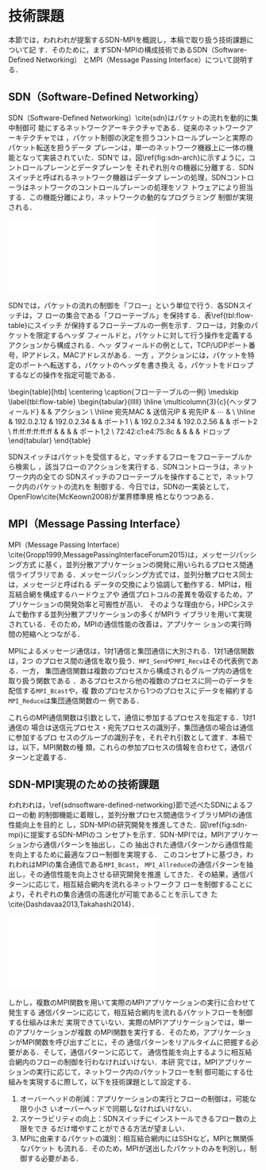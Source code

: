 # 技術課題

本節では，われわれが提案するSDN-MPIを概説し，本稿で取り扱う技術課題について記
す．そのために，まずSDN-MPIの構成技術であるSDN（Software-Defined Networking）
とMPI（Message Passing Interface）について説明する．

## SDN（Software-Defined Networking）

<!-- SDNの説明 -->
SDN（Software-Defined Networking）\cite{sdn}はパケットの流れを動的に集中制御可
能にするネットワークアーキテクチャである．従来のネットワークアーキテクチャでは
，パケット制御の決定を担うコントロールプレーンと実際のパケット転送を担うデータ
プレーンは，単一のネットワーク機器上に一体の機能となって実装されていた．SDNで
は，図\ref{fig:sdn-arch}に示すように，コントロールプレーンとデータプレーンを
それぞれ別々の機器に分離する．SDNスイッチと呼ばれるネットワーク機器はデータプ
レーンの処理，SDNコントローラはネットワークのコントロールプレーンの処理をソフ
トウェアにより担当する．この機能分離により，ネットワークの動的なプログラミング
制御が実現される．

![SDNのアーキテクチャ\label{fig:sdn-arch}](sdn-arch.pdf)

SDNでは，パケットの流れの制御を「フロー」という単位で行う．各SDNスイッチは，フ
ローの集合である「フローテーブル」を保持する．表\ref{tbl:flow-table}にスイッチ
が保持するフローテーブルの一例を示す．フローは，対象のパケットを限定するヘッダ
フィールドと，パケットに対して行う操作を定義するアクションから構成される．ヘッ
ダフィールドの例として，TCP/UDPポート番号，IPアドレス，MACアドレスがある．一方
，アクションには，パケットを特定のポートへ転送する，パケットのヘッダを書き換え
る，パケットをドロップするなどの操作を指定可能である．

\begin{table}[htb]
    \centering
    \caption{フローテーブルの一例}
    \medskip
    \label{tbl:flow-table}
    \begin{tabular}{lllll}
        \hline
        \multicolumn{3}{c}{ヘッダフィールド}        &          & アクション \\ \hline
        宛先MAC           & 送信元IP   & 宛先IP     & $\cdots$ &            \\ \hline
                          & 192.0.2.12 & 192.0.2.34 &          & ポート1    \\
                          & 192.0.2.34 & 192.0.2.56 &          & ポート2    \\
        ff:ff:ff:ff:ff:ff &            &            &          & ポート1,2  \\
        72:42:c1:e4:75:8c &            &            &          & ドロップ
    \end{tabular}
\end{table}

SDNスイッチはパケットを受信すると，マッチするフローをフローテーブルから検索し
，該当フローのアクションを実行する．SDNコントローラは，ネットワーク内の全ての
SDNスイッチのフローテーブルを操作することで，ネットワーク内のパケットの流れを
制御する．今日では，SDNの一実装として，OpenFlow\cite{McKeown2008}が業界標準規
格となりつつある．

## MPI（Message Passing Interface）

MPI（Message Passing Interface）
\cite{Gropp1999,MessagePassingInterfaceForum2015}は，メッセージパッシング方式
に基く，並列分散アプリケーションの開発に用いられるプロセス間通信ライブラリであ
る．メッセージパッシング方式では，並列分散プロセス同士は，メッセージと呼ばれる
データの交換により協調して動作する．MPIは，相互結合網を構成するハードウェアや
通信プロトコルの差異を吸収するため，アプリケーションの開発効率と可搬性が高い．
そのような理由から，HPCシステムで動作する並列分散アプリケーションの多くがMPIラ
イブラリを用いて実現されている．そのため，MPIの通信性能の改善は，アプリケー
ションの実行時間の短縮へとつながる．

MPIによるメッセージ通信は，1対1通信と集団通信に大別される．1対1通信関数は，2つ
のプロセス間の通信を取り扱う．`MPI_Send`や`MPI_Recv`はその代表例である．一方，
集団通信関数は複数のプロセスから構成されるグループ内の通信を取り扱う関数である
．あるプロセスから他の複数のプロセスに同一のデータを配信する`MPI_Bcast`や，複
数のプロセスから1つのプロセスにデータを縮約する`MPI_Reduce`は集団通信関数の一
例である．

これらのMPI通信関数は引数として，通信に参加するプロセスを指定する．1対1通信の
場合は送信元プロセス・宛先プロセスの識別子，集団通信の場合は通信に参加するプロ
セスのグループの識別子を，それぞれ引数として渡す．本稿では，以下，MPI関数の種
類，これらの参加プロセスの情報を合わせて，通信パターンと定義する．

## SDN-MPI実現のための技術課題

<!-- SDN-MPIのコンセプト -->
われわれは，\ref{sdnsoftware-defined-networking}節で述べたSDNによるフローの動
的制御機能に着眼し，並列分散プロセス間通信ライブラリMPIの通信性能向上を目的と
し，SDN-MPIの研究開発を推進してきた．図\ref{fig:sdn-mpi}に提案するSDN-MPIのコ
ンセプトを示す．SDN-MPIでは，MPIアプリケーションから通信パターンを抽出し，この
抽出された通信パターンから通信性能を向上するために最適なフロー制御を実現する．
このコンセプトに基づき，われわれはMPIの集合通信である`MPI_Bcast`，
`MPI_Allreduce`の通信パターンを抽出し，その通信性能を向上させる研究開発を推進
してきた．その結果，通信パターンに応じて，相互結合網内を流れるネットワークフ
ローを制御することにより，それぞれの集合通信の高速化が可能であることを示してき
た\cite{Dashdavaa2013,Takahashi2014}．

![SDN-MPI概念図\label{fig:sdn-mpi}](sdn-mpi.pdf)

しかし，複数のMPI関数を用いて実際のMPIアプリケーションの実行に合わせて発生する
通信パターンに応じて，相互結合網内を流れるパケットフローを制御する仕組みは未だ
実現できていない．実際のMPIアプリケーションでは，単一のアプリケーションが複数
のMPI関数を実行する．そのため，アプリケーションがMPI関数を呼び出すごとに，その
通信パターンをリアルタイムに把握する必要がある．そして，通信パターンに応じて，
通信性能を向上するように相互結合網内のフローの制御を行わなければいけない．本研
究では，MPIアプリケーションの実行に応じて，ネットワーク内のパケットフローを制
御可能にする仕組みを実現するに際して，以下を技術課題として設定する．

1. オーバーヘッドの削減：アプリケーションの実行とフローの制御は，可能な限り小さ
    いオーバーヘッドで同期しなければいけない．
2. スケーラビリティの向上：SDNスイッチにインストールできるフロー数の上限をでき
    るだけ増やすことができる方法が望ましい．
3. MPIに由来するパケットの識別：相互結合網内にはSSHなど，MPIと無関係なパケット
    も流れる．そのため，MPIが送出したパケットのみを判別し，制御する必要がある．

